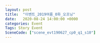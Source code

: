 ```yaml
---
layout: post
title:  "이벤트_2019여름_0화_오프닝"
date:   2020-08-24 14:00:00 +0000
categories: Event
Tags: Story Event
SceneCode: ["scene_evt190627_cp0_q1_s10"]
---
```

